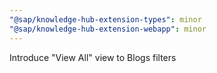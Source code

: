```yaml
---
"@sap/knowledge-hub-extension-types": minor
"@sap/knowledge-hub-extension-webapp": minor
---
```


Introduce "View All" view to Blogs filters
